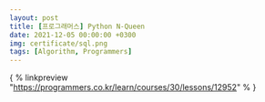 ```yaml
---
layout: post
title: [프로그래머스] Python N-Queen 
date: 2021-12-05 00:00:00 +0300
img: certificate/sql.png
tags: [Algorithm, Programmers]
---
```


{ % linkpreview "https://programmers.co.kr/learn/courses/30/lessons/12952" % \}
